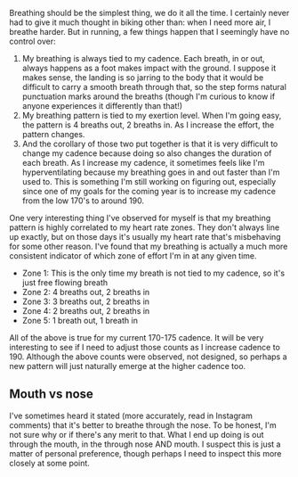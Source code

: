 Breathing should be the simplest thing, we do it all the time. I certainly never had to give it much thought in biking other than: when I need more air, I breathe harder. But in running, a few things happen that I seemingly have no control over:

1. My breathing is always tied to my cadence. Each breath, in or out, always happens as a foot makes impact with the ground. I suppose it makes sense, the landing is so jarring to the body that it would be difficult to carry a smooth breath through that, so the step forms natural punctuation marks around the breaths (though I'm curious to know if anyone experiences it differently than that!)
2. My breathing pattern is tied to my exertion level. When I'm going easy, the pattern is 4 breaths out, 2 breaths in. As I increase the effort, the pattern changes.
3. And the corollary of those two put together is that it is very difficult to change my cadence because doing so also changes the duration of each breath. As I increase my cadence, it sometimes feels like I'm hyperventilating because my breathing goes in and out faster than I'm used to. This is something I'm still working on figuring out, especially since one of my goals for the coming year is to increase my cadence from the low 170's to around 190.

One very interesting thing I've observed for myself is that my breathing pattern is highly correlated to my heart rate zones. They don't always line up exactly, but on those days it's usually my heart rate that's misbehaving for some other reason. I've found that my breathing is actually a much more consistent indicator of which zone of effort I'm in at any given time.
* Zone 1: This is the only time my breath is not tied to my cadence, so it's just free flowing breath
* Zone 2: 4 breaths out, 2 breaths in
* Zone 3: 3 breaths out, 2 breaths in
* Zone 4: 2 breaths out, 2 breaths in
* Zone 5: 1 breath out, 1 breath in

All of the above is true for my current 170-175 cadence. It will be very interesting to see if I need to adjust those counts as I increase cadence to 190. Although the above counts were observed, not designed, so perhaps a new pattern will just naturally emerge at the higher cadence too.

## Mouth vs nose

I've sometimes heard it stated (more accurately, read in Instagram comments) that it's better to breathe through the nose. To be honest, I'm not sure why or if there's any merit to that. What I end up doing is out through the mouth, in the through nose AND mouth. I suspect this is just a matter of personal preference, though perhaps I need to inspect this more closely at some point.
